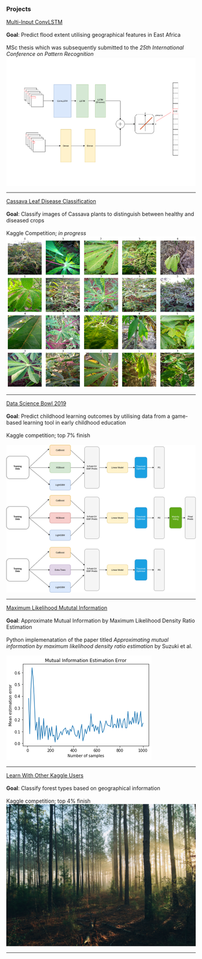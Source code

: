 ### Projects 

[Multi-Input ConvLSTM](/msc)
<br><br>
**Goal**: Predict flood extent utilising geographical features in East Africa
<br><br>
MSc thesis which was subsequently submitted to the *25th International Conference on Pattern Recognition*
<br>
<img src="images/model_cropped.png?raw=true"/>

---

[Cassava Leaf Disease Classification](/cassava)
<br><br>
**Goal**: Classify images of Cassava plants to distinguish between healthy and diseased crops
<br><br>
Kaggle Competition; *in progress*
<br>
<img src="images/cassava.png?raw=true"/>

---

[Data Science Bowl 2019](/ds-bowl19)
<br><br>
**Goal**: Predict childhood learning outcomes by utilising data from a game-based learning tool in early childhood
education
<br><br>
Kaggle competition; top 7% finish
<br><br>
<img src="images/ds-bowl19.png?raw=true"/>

---
[Maximum Likelihood Mututal Information](/mlmi)
<br><br>
**Goal**: Approximate Mutual Information by Maximum Likelihood Density Ratio Estimation
<br><br>
Python implemenatation of the paper titled *Approximating mutual information by maximum likelihood density ratio estimation* by Suzuki et al.
<br><br>
<img src="images/mlmi_example.png?raw=true"/>

---
[Learn With Other Kaggle Users](/forrest-kaggle.md)
<br><br>
**Goal**: Classify forest types based on geographical information
<br><br>
Kaggle competition; top 4% finish
<br>
<img src="images/forrest.jpg?raw=true"/>

---
